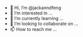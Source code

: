 - 👋 Hi, I’m @jackanndfeng
- 👀 I’m interested in ...
- 🌱 I’m currently learning ...
- 💞️ I’m looking to collaborate on ...
- 📫 How to reach me ...

<!---
jackanndfeng/jackanndfeng is a ✨ special ✨ repository because its `README.md` (this file) appears on your GitHub profile.
You can click the Preview link to take a look at your changes.
--->
